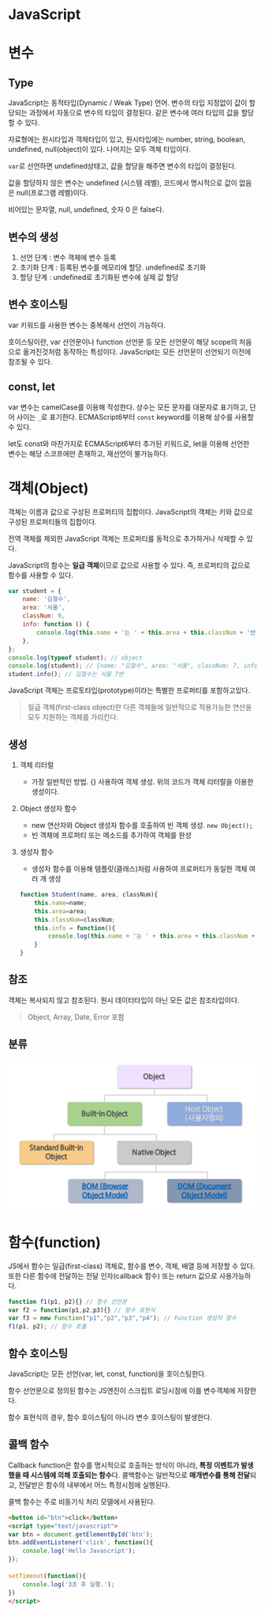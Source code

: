 # JavaScript



# 변수

## Type

JavaScript는 동적타입(Dynamic / Weak Type) 언어. 변수의 타입 지정없이 값이 할당되는 과정에서 자동으로 변수의 타입이 결정된다. 같은 변수에 여러 타입의 값을 할당할 수 있다.

자료형에는 원시타입과 객체타입이 있고, 원시타입에는 number, string, boolean, undefined, null(object)이 있다. 나머지는 모두 객체 타입이다.

`var`로 선언하면 undefined상태고, 값을 할당을 해주면 변수의 타입이 결정된다.

값을 할당하지 않은 변수는 undefined (시스템 레벨), 코드에서 명시적으로 값이 없음은 null(프로그램 레벨)이다.

비어있는 문자열, null, undefined, 숫자 0 은 false다.



## 변수의 생성

1. 선언 단계  : 변수 객체에 변수 등록
2. 초기화 단계 : 등록된 변수를 메모리에 할당. undefined로 초기화
3. 할당 단계 : undefined로 초기화된 변수에 실제 값 할당





## 변수 호이스팅

var 키워드를 사용한 변수는 중복해서 선언이 가능하다.

호이스팅이란, var 선언문이나 function 선언문 등 모든 선언문이 해당 scope의 처음으로 옮겨진것처럼 동작하는 특성이다. JavaScript는 모든 선언문이 선언되기 이전에 참조될 수 있다.



## const, let

var 변수는 camelCase를 이용해 작성한다. 상수는 모든 문자를 대문자로 표기하고, 단어 사이는 `_`로 표기한다. ECMAScript6부터 `const` keyword를 이용해 상수를 사용할 수 있다.



let도 const와 마찬가지로 ECMAScript6부터 추가된 키워드로, let을 이용해 선언한 변수는 해당 스코프에만 존재하고, 재선언이 불가능하다.



# 객체(Object)

객체는 이름과 값으로 구성된 프로퍼티의 집합이다. JavaScript의 객체는 키와 값으로 구성된 프로퍼티들의 집합이다. 

전역 객체를 제외한 JavaScript 객체는 프로퍼티를 동적으로 추가하거나 삭제할 수 있다.

JavaScript의 함수는 **일급 객체**이므로 값으로 사용할 수 있다. 즉, 프로퍼티의 값으로 함수를 사용할 수 있다.

```javascript
var student = {
    name: '김철수',
    area: '서울',
    classNum: 9,
    info: function () {
        console.log(this.name + '는 ' + this.area + this.classNum + '반');
    },
};
console.log(typeof student); // object
console.log(student); // {name: "김철수", area: "서울", classNum: 7, info: f}
student.info(); // 김철수는 서울 7반
```

JavaScript 객체는 프로토타입(prototype)이라는 특별한 프로퍼티를 포함하고있다.



> 일급 객체(first-class object)란 다른 객체들에 일반적으로 적용가능한 연산을 모두 지원하는 객체를 가리킨다.



## 생성

1. 객체 리터럴

   - 가장 일반적인 방법. {} 사용하여 객체 생성. 위의 코드가 객체 리터럴을 이용한 생성이다.

2. Object 생성자 함수

   - new 연산자와 Object 생성자 함수를 호출하여 빈 객체 생성. `new Object();`
   - 빈 객체에 프로퍼티 또는 메소드를 추가하여 객체를 완성

3. 생성자 함수

   - 생성자 함수를 이용해 템플릿(클래스)처럼 사용하여 프로퍼티가 동일한 객체 여러 개 생성

   ```javascript
   function Student(name, area, classNum){
       this.name=name;
       this.area=area;
       this.classNum=classNum;
       this.info = function(){
           console.log(this.name + '는 ' + this.area + this.classNum + '반');
       }
   }
   ```

   

## 참조

객체는 복사되지 않고 참조된다. 원시 데이터타입이 아닌 모든 값은 참조타입이다. 

> Object, Array, Date, Error 포함



## 분류

![image-20210304140508160](images/image-20210304140508160.png) 







# 함수(function)

JS에서 함수는 일급(first-class) 객체로, 함수를 변수, 객체, 배열 등에 저장할 수 있다. 또한 다른 함수에 전달하는 전달 인자(callback 함수) 또는 return 값으로 사용가능하다.

```javascript
function f1(p1, p2){} // 함수 선언문
var f2 = function(p1,p2,p3){} // 함수 표현식
var f3 = new Function("p1","p2","p3","p4"); // Function 생성자 함수
f1(p1, p2); // 함수 호출
```





## 함수 호이스팅

JavaScript는 모든 선언(var, let, const, function)을 호이스팅한다.

함수 선언문으로 정의된 함수는 JS엔진이 스크립트 로딩시점에 이를 변수객체에 저장한다.

함수 표현식의 경우, 함수 호이스팅이 아니라 변수 호이스팅이 발생한다.



## 콜백 함수

Callback function은 함수를 명시적으로 호출하는 방식이 아니라, **특정 이벤트가 발생했을 때 시스템에 의해 호출되는 함수**다. 콜백함수는 일반적으로 **매개변수를 통해 전달**되고, 전달받은 함수의 내부에서 어느 특정시점에 실행된다.

콜백 함수는 주로 비동기식 처리 모델에서 사용된다.

```html
<button id="btn">click</button>
<script type="text/javascript">
var btn = document.getElementById('btn');
btn.addEventListener('click', function(){
    console.log('Hello Javascript');
});

setTimeout(function(){
    console.log('3초 후 실행.');
})
</script>
```




